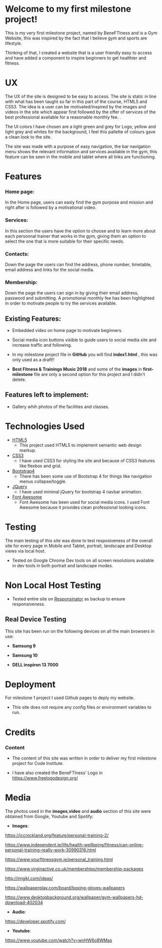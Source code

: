 # Welcome to my first milestone project! 

This is my very first milestone project, named by BeneFTIness and is a Gym Website, 
this was inspired by the fact that I believe gym and sports are lifestyle.

Thinking of that, I created a website that is a user friendly easy to access and have added a component to inspire beginners
to get healthier and fitness.
 
 
# UX 

The UX of the site is designed to be easy to access. The site is static in line with what has been taught so far in this part of the course, HTML5 and CSS3. The idea is a user can be motivated/inspired by the images and videos in the site which appear first followed by the offer of services of the best professional available for a reasonable monthly fee. .

The UI colors I have chosen are a light green and grey for Logo, yellow and light grey and whites for the background, I feel this pallette of colours gave a clean look to the site.

The site was made with a purpose of easy navigation, the bar navigation menu shows the relevant information and services available in the gym, this feature can be seen in the mobile and tablet where all links are functioning. 
 
 
# Features 

### Home page:

In the Home page, users can easly find the gym purpose and mission and right after is followed by a motivational video.

### Services:

In this section the users have the option to choose and to learn more about each personnal trainer that works in the gym, giving them an option to select the one that is more suitable for their specific needs.

### Contacts:

Down the page the users can find the address, phone number, timetable, email address and links for the social media.

### Membership:

Down the page the users can sign in by giving their email address, password and submitting. A promotional monthly fee has been highlighted in order to motivate people to try the services available.

## Existing Features:

* Embedded video on home page to motivate beginners.

* Social media icon buttons visible to guide users to social media site and increase traffic and following.

* In my milestone project file in __GitHub__ you will find __index1.html__ , this was only used as a draft!!

* __Best Fitness & Trainings Music 2018__ and some of the __images__ in __first-milestone__ file  are only a second option for this project and I didn't delete.


## Features left to implement:

* Gallery whih photos of the facilities and classes.

# Technologies Used

* [HTML5](https://www.w3schools.com "Named HTML5")
  * This project used HTML5 to implement semantic web design markup.
* [CSS3](https://www.w3schools.com "Named CSS3")
  * I have used CSS3 for styling the site and because of CSS3 features like flexbox and grid.
* [Bootstrap4](https://getbootstrap.com/ "Named Bootstrap4")
  * There has been some use of Bootstrap 4 for things like navigation menus collapse/toggle.
* [JQuery](https://jquery.com/ "Named JQuery")
  * I have used minimal jQuery for bootstrap 4 navbar animation.
* [Font Awesome](https://fontawesome.com/ "Named Font Awesome")
  * Font Awesome has been used for social media icons. I used Font Awesome because it provides clean professional looking icons.


# Testing

The main testing of this site was done to test resposiveness of the overall site for every page in Mobile and Tablet, portrait, landscape and Desktop views via local host.

* Tested on Google Chrome Dev tools on all screen resolutions available in dev tools in both portrait and landscape modes.

# Non Local Host Testing

* Tested entire site on  [Responsinator](http://www.responsinator.com "Named Responsinator") as backup to ensure responsiveness.


## Real Device Testing 

This site has been run on the following devices on all the main browsers in use:
 
* __Samsung 9__

* __Samsung 10__
 
* __DELL inspiron 13 7000__


# Deployment

For milestone 1 project I used Github pages to deply my website. 

* This site does not require any config files or environment variables to run.

# Credits 

### Content 

* The content of this site was written in order to deliver my first milestone project for Code Institute.

* I have also created the BeneFTIness' Logo in https://www.freelogodesign.org/
 

# Media

The photos used in the __images__,__video__ and __audio__ section of this site were obtained from Google, Youtube and Spotify:

* __Images__:

https://jccrockland.org/feature/personal-training-2/

https://www.independent.ie/life/health-wellbeing/fitness/can-online-personal-training-really-work-30990316.html

https://www.yourfitnessgym.ie/personal_training.html

https://www.virginactive.co.uk/memberships/membership-packages

http://imgjkl.com/ideas/

https://wallpaperplay.com/board/boxing-gloves-wallpapers

https://www.desktopbackground.org/wallpaper/gym-wallpapers-hd-download-402034

* __Audio__:

https://developer.spotify.com/

* __Youtube__:

https://www.youtube.com/watch?v=wnHW6o8WMas


 
 
 
 
 
 
 
 
 
 

